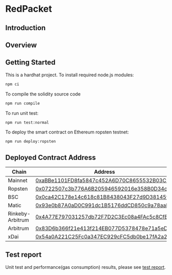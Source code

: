 # RedPacket

## Introduction

## Overview

## Getting Started

This is a hardhat project. To install required node.js modules:

```bash
npm ci
```

To compile the solidity source code

```bash
npm run compile
```

To run unit test:

```bash
npm run test:normal
```

To deploy the smart contract on Ethereum ropsten testnet:

```bash
npm run deploy:ropsten
```

## Deployed Contract Address

| Chain            | Address                                                                                                                                           |
| ---------------- | ------------------------------------------------------------------------------------------------------------------------------------------------- |
| Mainnet          | [0xaBBe1101FD8fa5847c452A6D70C8655532B03C33](https://etherscan.io/address/0xaBBe1101FD8fa5847c452A6D70C8655532B03C33)                             |
| Ropsten          | [0x0722507c3b776A6B205946592016e358B0D34c3F](https://ropsten.etherscan.io/address/0x0722507c3b776A6B205946592016e358B0D34c3F)                     |
| BSC              | [0x0ca42C178e14c618c81B8438043F27d9D38145f6](https://bscscan.com/address/0x0ca42C178e14c618c81B8438043F27d9D38145f6)                              |
| Matic            | [0x93e0b87A0aD0C991dc1B5176ddCD850c9a78aabb](https://polygonscan.com/address/0x93e0b87A0aD0C991dc1B5176ddCD850c9a78aabb)                          |
| Rinkeby-Arbitrum | [0x4A77E797031257db72F7D2C3Ec08a4FAc5c8CfE9](https://rinkeby-explorer.arbitrum.io/address/0x4A77E797031257db72F7D2C3Ec08a4FAc5c8CfE9)             |
| Arbitrum         | [0x83D6b366f21e413f214EB077D5378478e71a5eD2](https://explorer.arbitrum.io/address/0x83D6b366f21e413f214EB077D5378478e71a5eD2)                     |
| xDai             | [0x54a0A221C25Fc0a347EC929cFC5db0be17fA2a2B](https://blockscout.com/xdai/mainnet/address/0x54a0A221C25Fc0a347EC929cFC5db0be17fA2a2B/transactions) |

## Test report

Unit test and performance(gas consumption) results, please see [test report](docs/test_report.txt).
